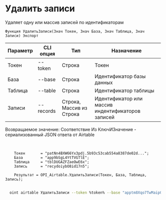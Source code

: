 ﻿---
sidebar_position: 4
---

# Удалить записи
 Удаляет одну или массив записей по идентификаторам



`Функция УдалитьЗаписи(Знач Токен, Знач База, Знач Таблица, Знач Записи) Экспорт`

  | Параметр | CLI опция | Тип | Назначение |
  |-|-|-|-|
  | Токен | --token | Строка | Токен |
  | База | --base | Строка | Идентификатор базы данных |
  | Таблица | --table | Строка | Идентификатор таблицы |
  | Записи | --records | Строка, Массив из Строка | Идентификатор или массив индентификаторов записей |

  
  Возвращаемое значение:   Соответствие Из КлючИЗначение - сериализованный JSON ответа от Airtable

<br/>




```bsl title="Пример кода"
    Токен       = "patNn4BXW66Yx3pdj.5b93c53cab554a8387de02d...";
    База        = "app9bSgL4YtTVGTlE";
    Таблица     = "tblDUGAZFZaeOwE6x";
    Запись      = "recydoiybO8id17n5";

    Результат = OPI_Airtable.УдалитьЗаписи(Токен, База, Таблица, Запись);
```



```sh title="Пример команды CLI"
    
  oint airtable УдалитьЗаписи --token %token% --base "apptm8Xqo7TwMaipQ" --table "tbl9G4jVoTJpxYwSY" --records %records%

```

```json title="Результат"

```
